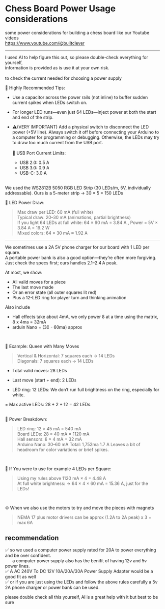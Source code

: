 # Chess Board Power Usage considerations
some power considerations for building a chess board like our Youtube videos  
https://www.youtube.com/@builtclever
<hr>
I used AI to help figure this out, so please double-check everything for yourself,  
<br />information is provided as is use it at your own risk.
<br /><br />
to check the current needed for choosing a power supply

🔧 Highly Recommended Tips:
* Use a capacitor across the power rails (not inline) to buffer sudden current spikes when LEDs switch on.

* For longer LED runs—even just 64 LEDs—inject power at both the start and end of the strip.

* ⚠️(VERY IMPORTANT) Add a physical switch to disconnect the LED power (+5V line). Always switch it off before connecting your Arduino to a computer for programming or debugging. Otherwise, the LEDs may try to draw too much current from the USB port.  
 <br />🔌 USB Port Current Limits:
  - USB 2.0: 0.5 A
  - USB 3.0: 0.9 A
  - USB-C: 3.0 A
<br/>
We used the WS2812B 5050 RGB LED Strip (30 LEDs/m, 5V, individually addressable).
Ours is a 5-meter strip → 30 × 5 = 150 LEDs

🔋 LED Power Draw:
> Max draw per LED: 60 mA (full white)  
> Typical draw: 20–30 mA (animations, partial brightness)  
> If you light 64 LEDs at full white:  64 × 60 mA = 3.84 A , Power = 5V × 3.84 A = 19.2 W  
> Mixed colors: 64 × 30 mA ≈ 1.92 A  

<hr>
We sometimes use a 2A 5V phone charger for our board with 1 LED per square.  
<br />A portable power bank is also a good option—they’re often more forgiving. Just check the specs first; ours handles 2.1–2.4 A peak.

At most, we show:
* All valid moves for a piece
* The last move made
* Or an error state (all outer squares lit red)
* Plus a 12-LED ring for player turn and thinking animation

Also include
* Hall effects take about 4mA, we only power 8 at a time using the matrix, 8 x 4ma = 32mA
* arduin Nano = (30 - 60ma) approx
<br />

🧠 Example: Queen with Many Moves  
> Vertical & Horizontal: 7 squares each → 14 LEDs  
> Diagonals: 7 squares each → 14 LEDs  
* Total valid moves: 28 LEDs  

* Last move (start + end): 2 LEDs  

* LED ring: 12 LEDs:  We don’t run full brightness on the ring, especially for white.  
  
= Max active LEDs: 28 + 2 + 12 = 42 LEDs  
<br />

🔋 Power Breakdown:  
> LED ring: 12 × 45 mA = 540 mA  
> Board LEDs: 28 × 40 mA = 1120 mA  
> Hall sensors: 8 × 4 mA = 32 mA  
> Arduino Nano: 30–60 mA 
> Total: 1,752ma  1.7 A
> Leaves a bit of headroom for color variations or brief spikes.  
<br />

🧮 If You were to use for example 4 LEDs per Square:  
> Using my rules above 1120 mA × 4 = 4.48 A   
> At full white brightness: → 64 × 4 × 60 mA = 15.36 A, just for the LEDs!    
<br />

⚙️ When we also use the motors to try and move the pieces with magnets  
> NEMA 17 plus motor drivers can be approx (1.2A to 2A peak) x 3 = max 6A  

recommendation
----
✅  so we used a computer power supply rated for 20A to power everything and be over confident.  
&nbsp;&nbsp;&nbsp;&nbsp;&nbsp;&nbsp;a computer power supply also has the benifit of having 12v and 5v power lines.  
✅ A AC 240V To DC 12V 10A/20A/30A Power Supply Adapter would be a good fit as well  
✅ or if you are just using the LEDs and follow the above rules carefully a 5v 2A phone charger or power bank can be used.

please double check all this yourself, 
AI is a great help with it but best to be sure
